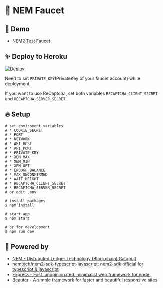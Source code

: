 # :potable_water: NEM Faucet

## :heartbeat: Demo

- [NEM2 Test Faucet](http://test-nem2-faucet.44uk.net/)

## :sparkles: Deploy to Heroku

[![Deploy](https://www.herokucdn.com/deploy/button.svg)](https://heroku.com/deploy)

Need to set `PRIVATE_KEY`(PrivateKey of your faucet account) while deployment.

If you want to use ReCaptcha, set both variables `RECAPTCHA_CLIENT_SECRET` and `RECAPTCHA_SERVER_SECRET`.

## :fire: Setup

```shell
# set enviroment variables
# * COOKIE_SECRET
# * PORT
# * NETWORK
# * API_HOST
# * API_PORT
# * PRIVATE_KEY
# * XEM_MAX
# * XEM_MIN
# * XEM_OPT
# * ENOUGH_BALANCE
# * MAX_UNCONFIRMED
# * WAIT_HEIGHT
# * RECAPTCHA_CLIENT_SECRET
# * RECAPTCHA_SERVER_SECRET
# or edit .env

# install packages
$ npm install

# start app
$ npm start

# or for development
$ npm run dev
```

## :muscle: Powered by

- [NEM - Distributed Ledger Technology (Blockchain) Catapult](https://www.nem.io/catapult/)
- [nemtech/nem2\-sdk\-typescript\-javascript: nem2\-sdk official for typescript & javascript](https://github.com/nemtech/nem2-sdk-typescript-javascript)
- [Express - Fast, unopinionated, minimalist web framework for node.](https://github.com/expressjs/express)
- [Beauter - A simple framework for faster and beautiful responsive sites](http://beauter.outboxcraft.com/)
